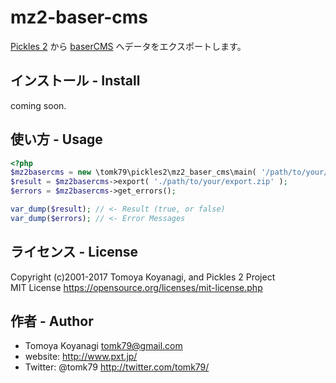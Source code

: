 # mz2-baser-cms

[Pickles 2](http://pickles2.pxt.jp/) から [baserCMS](https://basercms.net/) へデータをエクスポートします。

## インストール - Install

coming soon.

## 使い方 - Usage

```php
<?php
$mz2basercms = new \tomk79\pickles2\mz2_baser_cms\main( '/path/to/your/.px_execute.php' );
$result = $mz2basercms->export( './path/to/your/export.zip' );
$errors = $mz2basercms->get_errors();

var_dump($result); // <- Result (true, or false)
var_dump($errors); // <- Error Messages
```

## ライセンス - License

Copyright (c)2001-2017 Tomoya Koyanagi, and Pickles 2 Project<br />
MIT License https://opensource.org/licenses/mit-license.php


## 作者 - Author

- Tomoya Koyanagi <tomk79@gmail.com>
- website: <http://www.pxt.jp/>
- Twitter: @tomk79 <http://twitter.com/tomk79/>
